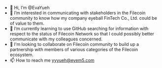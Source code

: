 - 👋 Hi, I’m @EvaYueh
- 👀 I’m interested in communicating with stakeholders in the Filecoin community to know how my company eyeball FinTech Co., Ltd. could be of value to them.
- 🌱 I’m currently learning to use GitHub searching for information with respect to the status of Filecoin Network so that I could possibly better communicate with my colleagues concerned.
- 💞️ I'm looking to collaborate on Filecoin community to build up a partnership with members of various categories of the Filecoin ecosystem.
- 📫 How to reach me yyyueh@eyem5.com

<!---
EvaYueh/EvaYueh is a ✨ special ✨ repository because its `README.md` (this file) appears on your GitHub profile.
You can click the Preview link to take a look at your changes.
--->
